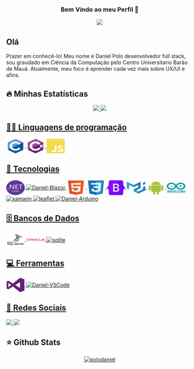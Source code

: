 <h3 align="center">
  Bem Vindo ao meu Perfil 👋
</h3>

<p align="center">
  <a href="https://github.com/DenverCoder1/readme-typing-svg"><img src="https://readme-typing-svg.herokuapp.com?font=Ubuntu&width=431&lines=Desenvolvedor+full-stack+web+e+app+++;Apaixonado+por+front-end%2C+UX%2FUI+e+afins++++;Graudado+em+Ci%C3%AAncia+da+Computa%C3%A7%C3%A3o&font=Ubuntu&width=400&height=45&color=36BCF7FF&v&size=22"></a>
</p>

## Olá 

Prazer em conhecê-lo! Meu nome é Daniel Polo desenvolvedor full stack, sou graudado em Ciência da Computação pelo Centro Universitario Barão de Mauá. Atualmente, meu foco é aprender cada vez mais sobre UX/UI e afins.  

## 🔥 Minhas Estatísticas
<div align="center">
  <a href="https://github.com/Polodaniel">
  <img height="180em" src="https://github-readme-stats.vercel.app/api?username=Polodaniel&show_icons=true&theme=nord&include_all_commits=true&count_private=true"/>
  <img height="180em" src="https://github-readme-stats.vercel.app/api/top-langs/?username=Polodaniel&layout=compact&langs_count=10&theme=nord"/>
  <!--<img height="100em" src="https://github-profile-trophy.vercel.app/?username=polodaniel&theme=nord&no-frame=true" alt="polodaniel" />-->  
  <!--<img height="180em" src="https://github-readme-streak-stats.herokuapp.com/?user=polodaniel&theme=gotham" alt="polodaniel" />-->  
</div>
  
## 👨‍💻 Linguagens de programação
<div style="display: inline_block">
  <img align="center" alt="Daniel-Csharp" height="40" width="50" src="https://raw.githubusercontent.com/devicons/devicon/master/icons/c/c-original.svg">
  <img align="center" alt="Daniel-Csharp" height="40" width="50" src="https://raw.githubusercontent.com/devicons/devicon/master/icons/csharp/csharp-original.svg">
  <img align="center" alt="Daniel-Js" height="40" width="50" src="https://raw.githubusercontent.com/devicons/devicon/master/icons/javascript/javascript-plain.svg">
</div>
  
## 🧰 Tecnologias
<div style="display: inline_block">
  <img align="center" alt="Daniel-DotNet" height="40" width="50" src="https://raw.githubusercontent.com/devicons/devicon/master/icons/dotnetcore/dotnetcore-original.svg">
  <img align="center" alt="Daniel-Blazor" height="40" width="50" src="https://raw.githubusercontent.com/simple-icons/simple-icons/43f7f59b38a37cd3a928d33f232e4b6f59f77f8c/icons/blazor.svg">
  <img align="center" alt="Daniel-HTML" height="40" width="50" src="https://raw.githubusercontent.com/devicons/devicon/master/icons/html5/html5-original.svg">
  <img align="center" alt="Daniel-CSS" height="40" width="50" src="https://raw.githubusercontent.com/devicons/devicon/master/icons/css3/css3-original.svg">
  <img align="center" alt="Daniel-Bostrap" height="40" width="50" src="https://raw.githubusercontent.com/devicons/devicon/master/icons/bootstrap/bootstrap-original.svg">
    <img align="center" alt="Daniel-MaterialUI" height="40" width="50" src="https://raw.githubusercontent.com/devicons/devicon/master/icons/materialui/materialui-original.svg">
  <img align="center" alt="Daniel-Android" height="40" width="50" src="https://raw.githubusercontent.com/devicons/devicon/master/icons/android/android-original.svg">
  <img align="center" alt="Daniel-Arduino" height="40" width="50" src="https://raw.githubusercontent.com/devicons/devicon/master/icons/arduino/arduino-original-wordmark.svg">
<img align="center" src="https://raw.githubusercontent.com/detain/svg-logos/780f25886640cef088af994181646db2f6b1a3f8/svg/xamarin.svg" alt="xamarin" width="50" height="40"/>
  <img align="center" src="https://www.vectorlogo.zone/logos/leafletjs/leafletjs-ar21.svg" alt="leaflet" width="70" height="50"/>
  <img align="center" alt="Daniel-Arduino" height="35" width="35" src="https://cdn-icons-png.flaticon.com/512/4373/4373043.png">
</div>  
  
## 🗄️ Bancos de Dados
 <div style="display: inline_block">      
  <img align="center" alt="Daniel-SQL" height="40" width="50" src="https://raw.githubusercontent.com/devicons/devicon/master/icons/microsoftsqlserver/microsoftsqlserver-plain-wordmark.svg">
     <img align="center" alt="Daniel-SQL" height="40" width="50" src="https://raw.githubusercontent.com/devicons/devicon/master/icons/oracle/oracle-original.svg">
 <img align="center" src="https://www.vectorlogo.zone/logos/sqlite/sqlite-icon.svg" alt="sqlite" width="50" height="40"/>
  </div>
  
## 💻 Ferramentas 
<div style="display: inline_block">
  <img align="center" alt="Daniel-VS" height="40" width="50" src="https://raw.githubusercontent.com/devicons/devicon/master/icons/visualstudio/visualstudio-plain.svg">
  <img align="center" alt="Daniel-VSCode" height="40" width="50" src="https://upload.vectorlogo.zone/logos/visualstudio_code/images/0aea25bb-27bb-427f-8d65-f999bf0cba67.svg">
 </div> 

## 📧 Redes Sociais
<div style="display: inline_block">
  <a href = "mailto:danielpolodev@gmail.com">
    <img src="https://img.shields.io/badge/-Gmail-%23333?style=for-the-badge&logo=gmail&logoColor=white" target="_blank">
  </a>
  <a href="https://www.linkedin.com/in/daniel-polo-5a0335106/" target="_blank">
    <img src="https://img.shields.io/badge/-LinkedIn-%230077B5?style=for-the-badge&logo=linkedin&logoColor=white" target="_blank">
  </a> 
</div>
  
## ⭐ Github Stats
<div align="center">
  <a href="https://github.com/Polodaniel">
  <img height="100em" src="https://github-profile-trophy.vercel.app/?username=polodaniel&theme=nord&no-frame=true" alt="polodaniel" />
  <!--<img height="180em" src="https://github-readme-streak-stats.herokuapp.com/?user=polodaniel&theme=gotham" alt="polodaniel" />-->  
</div>
  
 <!--## Commit's-->  
 <!--![Snake animation](https://github.com/Polodaniel/Polodaniel/blob/output/github-contribution-grid-snake.svg)-->  
